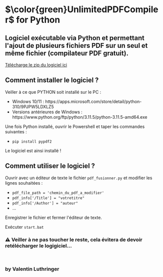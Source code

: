 <h1>$\color{green}UnlimitedPDFCompiler$ for Python</h1>

<h2>Logiciel exécutable via Python et permettant l'ajout de plusieurs fichiers PDF sur un seul et même fichier (compilateur PDF gratuit).</h2>

[Télécharge le zip du logiciel ici](https://github.com/valuthringer/UnlimitedPDFCompiler/archive/refs/heads/main.zip)

<h2>Comment installer le logiciel ?</h2>
<p>Veiller à ce que PYTHON soit installé sur le PC :</p>
<ul>
  <li>Windows 10/11 : https://apps.microsoft.com/store/detail/python-310/9PJPW5LDXLZ5</li>
  <li>Versions antérieures de Windows : https://www.python.org/ftp/python/3.11.5/python-3.11.5-amd64.exe</li>
</ul>
<p>Une fois Python installé, ouvrir le Powershell et taper les commandes suivantes :</p>
<ul>
  <li><code>pip install pypdf2</code></li>
</ul>
<p>Le logiciel est ainsi installé !</p>

<h2>Comment utiliser le logiciel ?</h2>
<p>Ouvrir avec un éditeur de texte le fichier <code>pdf_fusionner.py</code> et modifier les lignes souhaitées :</p>
<ul>
  <li><code>pdf_file_path = 'chemin_du_pdf_a_modifier'</code></li>
  <li><code>pdf_info['/Title'] = "votretitre"</code></li>
  <li><code>pdf_info['/Author'] = "auteur"</code></li>
  <li>...</li>
</ul>
<p>Enregistrer le fichier et fermer l'éditeur de texte.</p>
<p>Exécuter <code>start.bat</code></p>
<h3>⚠️ Veiller à ne pas toucher le reste, cela évitera de devoir retélécharger le logigiciel...</h3>


<br>
<h3>by Valentin Luthringer</h3>
